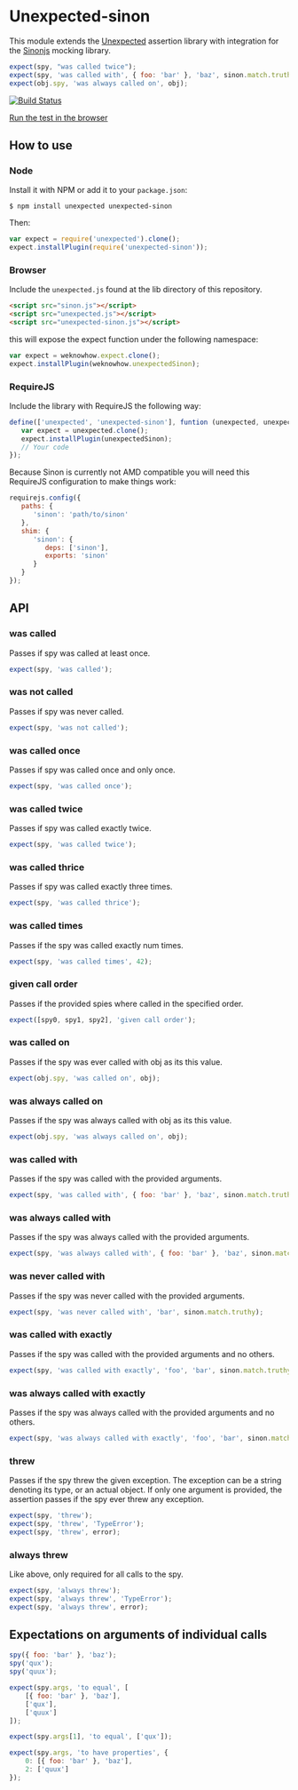 # Unexpected-sinon

This module extends the
[Unexpected](https://github.com/sunesimonsen/unexpected) assertion
library with integration for the [Sinonjs](http://sinonjs.org/)
mocking library.

```js
expect(spy, "was called twice");
expect(spy, 'was called with', { foo: 'bar' }, 'baz', sinon.match.truthy);
expect(obj.spy, 'was always called on', obj);
```

[![Build Status](https://travis-ci.org/sunesimonsen/unexpected-sinon.png?branch=master)](https://travis-ci.org/sunesimonsen/unexpected-sinon)

[Run the test in the browser](http://sunesimonsen.github.io/unexpected-sinon/test/tests.html)

## How to use

### Node

Install it with NPM or add it to your `package.json`:

```
$ npm install unexpected unexpected-sinon
```

Then:

```js
var expect = require('unexpected').clone();
expect.installPlugin(require('unexpected-sinon'));
```

### Browser

Include the `unexpected.js` found at the lib directory of this
repository.

```html
<script src="sinon.js"></script>
<script src="unexpected.js"></script>
<script src="unexpected-sinon.js"></script>
```

this will expose the expect function under the following namespace:

```js
var expect = weknowhow.expect.clone();
expect.installPlugin(weknowhow.unexpectedSinon);
```

### RequireJS

Include the library with RequireJS the following way:

```js
define(['unexpected', 'unexpected-sinon'], funtion (unexpected, unexpectedSinon) {
   var expect = unexpected.clone();
   expect.installPlugin(unexpectedSinon);
   // Your code
});
```

Because Sinon is currently not AMD compatible you will need this RequireJS configuration to make things work:

```js
requirejs.config({
   paths: {
      'sinon': 'path/to/sinon'
   },
   shim: {
      'sinon': {
         deps: ['sinon'],
         exports: 'sinon'
      }
   }
});
```

## API

### was called

Passes if spy was called at least once.

```js
expect(spy, 'was called');
```

### was not called

Passes if spy was never called.

```js
expect(spy, 'was not called');
```

### was called once

Passes if spy was called once and only once.

```js
expect(spy, 'was called once');
```

### was called twice

Passes if spy was called exactly twice.

```js
expect(spy, 'was called twice');
```

### was called thrice

Passes if spy was called exactly three times.

```js
expect(spy, 'was called thrice');
```

### was called times


Passes if the spy was called exactly num times.

```js
expect(spy, 'was called times', 42);
```

### given call order

Passes if the provided spies where called in the specified order.

```js
expect([spy0, spy1, spy2], 'given call order');
```

### was called on

Passes if the spy was ever called with obj as its this value.

```js
expect(obj.spy, 'was called on', obj);
```

### was always called on

Passes if the spy was always called with obj as its this value.

```js
expect(obj.spy, 'was always called on', obj);
```

### was called with

Passes if the spy was called with the provided arguments.

```js
expect(spy, 'was called with', { foo: 'bar' }, 'baz', sinon.match.truthy);
```

### was always called with

Passes if the spy was always called with the provided arguments.

```js
expect(spy, 'was always called with', { foo: 'bar' }, 'baz', sinon.match.truthy);
```

### was never called with

Passes if the spy was never called with the provided arguments.

```js
expect(spy, 'was never called with', 'bar', sinon.match.truthy);
```

### was called with exactly

Passes if the spy was called with the provided arguments and no others.

```js
expect(spy, 'was called with exactly', 'foo', 'bar', sinon.match.truthy);
```

### was always called with exactly

Passes if the spy was always called with the provided arguments and no others.

```js
expect(spy, 'was always called with exactly', 'foo', 'bar', sinon.match.truthy);
```

### threw

Passes if the spy threw the given exception. The exception can be a
string denoting its type, or an actual object. If only one argument is
provided, the assertion passes if the spy ever threw any exception.

```js
expect(spy, 'threw');
expect(spy, 'threw', 'TypeError');
expect(spy, 'threw', error);
```

### always threw

Like above, only required for all calls to the spy.

```js
expect(spy, 'always threw');
expect(spy, 'always threw', 'TypeError');
expect(spy, 'always threw', error);
```

## Expectations on arguments of individual calls

```js
spy({ foo: 'bar' }, 'baz');
spy('qux');
spy('quux');

expect(spy.args, 'to equal', [
    [{ foo: 'bar' }, 'baz'],
    ['qux'],
    ['quux']
]);

expect(spy.args[1], 'to equal', ['qux']);

expect(spy.args, 'to have properties', {
    0: [{ foo: 'bar' }, 'baz'],
    2: ['quux']
});
```

